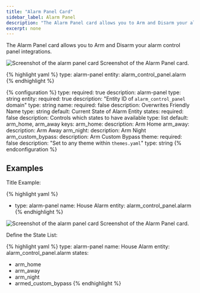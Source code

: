 ```yaml
---
title: "Alarm Panel Card"
sidebar_label: Alarm Panel
description: "The Alarm Panel card allows you to Arm and Disarm your alarm control panel integrations."
excerpt: none
---
```


The Alarm Panel card allows you to Arm and Disarm your alarm control panel integrations.

<p class='img'>
<img src='/images/lovelace/lovelace_alarm_panel_card.gif' alt='Screenshot of the alarm panel card'>
Screenshot of the Alarm Panel card.
</p>

{% highlight yaml %}
type: alarm-panel
entity: alarm_control_panel.alarm
{% endhighlight %}

{% configuration %}
type:
  required: true
  description: alarm-panel
  type: string
entity:
  required: true
  description: "Entity ID of `alarm_control_panel` domain"
  type: string
name:
  required: false
  description: Overwrites Friendly Name
  type: string
  default: Current State of Alarm Entity
states:
  required: false
  description: Controls which states to have available
  type: list
  default: arm_home, arm_away
  keys:
    arm_home:
      description: Arm Home
    arm_away:
      description: Arm Away
    arm_night:
      description: Arm Night
    arm_custom_bypass:
      description: Arm Custom Bypass
theme:
  required: false
  description: "Set to any theme within `themes.yaml`"
  type: string
{% endconfiguration %}

## Examples

Title Example:

{% highlight yaml %}
- type: alarm-panel
  name: House Alarm
  entity: alarm_control_panel.alarm
{% endhighlight %}

<p class='img'>
<img src='/images/lovelace/lovelace_alarm_panel_title_card.gif' alt='Screenshot of the alarm panel card'>
Screenshot of the Alarm Panel card.
</p>

Define the State List:

{% highlight yaml %}
type: alarm-panel
name: House Alarm
entity: alarm_control_panel.alarm
states:
  - arm_home
  - arm_away
  - arm_night
  - armed_custom_bypass
{% endhighlight %}

